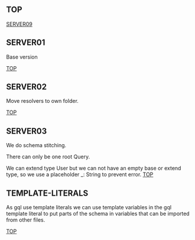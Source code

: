 ## TOP

[SERVER09](#SERVER09)

## SERVER01

Base version

[TOP](#TOP)

## SERVER02

Move resolvers to own folder.

[TOP](#TOP)

## SERVER03

We do schema stitching.

There can only be one root Query.

We can extend type User but we can not have an empty base or extend type, so we use a placeholder \_: String to prevent error.
[TOP](#TOP)

## TEMPLATE-LITERALS

As gql use template literals we can use template variables in the gql template literal to put parts of the schema in variables that can be imported from other files.

[TOP](#TOP)
